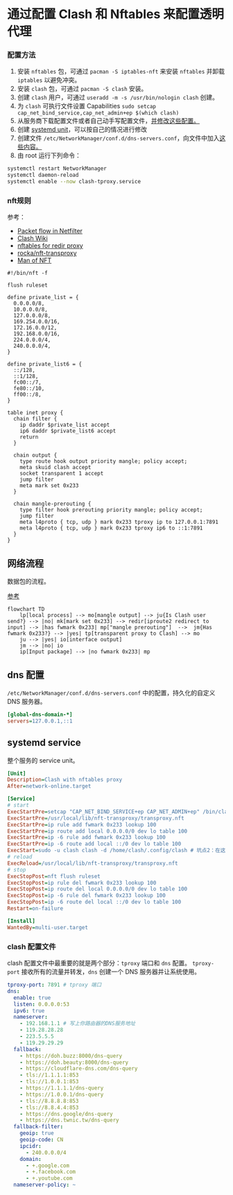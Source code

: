 # 通过配置 Clash 和 Nftables 来配置透明代理
### 配置方法
1. 安装 `nftables` 包，可通过 `pacman -S iptables-nft` 来安装 `nftables` 并卸载 `iptables` 以避免冲突。
2. 安装 `clash` 包，可通过 `pacman -S clash` 安装。
3. 创建 `clash` 用户，可通过 `useradd -m -s /usr/bin/nologin clash` 创建。
4. 为 `clash` 可执行文件设置 Capabilities `sudo setcap cap_net_bind_service,cap_net_admin+ep $(which clash)`
5. 从服务商下载配置文件或者自己动手写配置文件，[并修改这些配置。](#clash-配置文件)
6. 创建 [systemd unit](#systemd-service)，可以按自己的情况进行修改
7. 创建文件 `/etc/NetworkManager/conf.d/dns-servers.conf`，向文件中加入[这些内容。](#dns-配置)
8. 由 root 运行下列命令：
```sh
systemctl restart NetworkManager
systemctl daemon-reload
systemctl enable --now clash-tproxy.service
```

### nft规则
参考：
- [Packet flow in Netfilter](https://upload.wikimedia.org/wikipedia/commons/3/37/Netfilter-packet-flow.svg)
- [Clash Wiki](https://github.com/Dreamacro/clash/wiki/Configuration)
- [nftables for redir proxy](https://gist.github.com/codehz/db39a6d5732ccbd6343f277b78f1eb19)
- [rocka/nft-transproxy](https://github.com/rocka/nft-transproxy)
- [Man of NFT](https://www.netfilter.org/projects/nftables/manpage.html#lbAS)

```nft
#!/bin/nft -f

flush ruleset

define private_list = {
  0.0.0.0/8,
  10.0.0.0/8,
  127.0.0.0/8,
  169.254.0.0/16,
  172.16.0.0/12,
  192.168.0.0/16,
  224.0.0.0/4,
  240.0.0.0/4,
}

define private_list6 = {
  ::/128,
  ::1/128,
  fc00::/7,
  fe80::/10,
  ff00::/8,
}

table inet proxy {
  chain filter {
    ip daddr $private_list accept
    ip6 daddr $private_list6 accept
    return
  }

  chain output {
    type route hook output priority mangle; policy accept;
    meta skuid clash accept
    socket transparent 1 accept
    jump filter
    meta mark set 0x233
  }

  chain mangle-prerouting {
    type filter hook prerouting priority mangle; policy accept;
    jump filter
    meta l4proto { tcp, udp } mark 0x233 tproxy ip to 127.0.0.1:7891
    meta l4proto { tcp, udp } mark 0x233 tproxy ip6 to ::1:7891
  }
}
```

## 网络流程

数据包的流程。

[参考](https://upload.wikimedia.org/wikipedia/commons/3/37/Netfilter-packet-flow.svg)

```mermaid
flowchart TD
	lp[local process] --> mo[mangle output] --> ju{Is Clash user send?} --> |no| mk[mark set 0x233] --> redir[iproute2 redirect to input] --> |has fwmark 0x233| mp["mangle prerouting"]  -->  jm{Has fwmark 0x233?} --> |yes| tp[transparent proxy to Clash] --> mo
	ju --> |yes| io[interface output]
	jm --> |no| io
	ip[Input package] --> |no fwmark 0x233| mp
```

## dns 配置

`/etc/NetworkManager/conf.d/dns-servers.conf` 中的配置，持久化的自定义 DNS 服务器。

```ini
[global-dns-domain-*]
servers=127.0.0.1,::1
```

## systemd service

整个服务的 service unit。

```ini
[Unit]
Description=Clash with nftables proxy
After=network-online.target

[Service]
# start
ExecStartPre=setcap "CAP_NET_BIND_SERVICE+ep CAP_NET_ADMIN+ep" /bin/clash # 坑点1：缺少`CAP_NET_ADMIN`和`CAP_NET_BIND_SERVICE`权限，需要在这里允许。
ExecStartPre=/usr/local/lib/nft-transproxy/transproxy.nft
ExecStartPre=ip rule add fwmark 0x233 lookup 100
ExecStartPre=ip route add local 0.0.0.0/0 dev lo table 100
ExecStartPre=ip -6 rule add fwmark 0x233 lookup 100
ExecStartPre=ip -6 route add local ::/0 dev lo table 100
ExecStart=sudo -u clash clash -d /home/clash/.config/clash # 坑点2：在这里需要以clash用户身份执行
# reload
ExecReload=/usr/local/lib/nft-transproxy/transproxy.nft
# stop
ExecStopPost=nft flush ruleset
ExecStopPost=ip rule del fwmark 0x233 lookup 100
ExecStopPost=ip route del local 0.0.0.0/0 dev lo table 100
ExecStopPost=ip -6 rule del fwmark 0x233 lookup 100
ExecStopPost=ip -6 route del local ::/0 dev lo table 100
Restart=on-failure

[Install]
WantedBy=multi-user.target
```

### clash 配置文件
clash 配置文件中最重要的就是两个部分：`tproxy` 端口和 `dns` 配置。
`tproxy-port` 接收所有的流量并转发，`dns` 创建一个 DNS 服务器并让系统使用。
```yaml
tproxy-port: 7891 # tproxy 端口
dns:
  enable: true
  listen: 0.0.0.0:53
  ipv6: true
  nameserver:
    - 192.168.1.1 # 写上你路由器的DNS服务地址
    - 119.28.28.28
    - 223.5.5.5
    - 119.29.29.29
  fallback:
    - https://doh.buzz:8000/dns-query
    - https://doh.beauty:8000/dns-query
    - https://cloudflare-dns.com/dns-query
    - tls://1.1.1.1:853
    - tls://1.0.0.1:853
    - https://1.1.1.1/dns-query
    - https://1.0.0.1/dns-query
    - tls://8.8.8.8:853
    - tls://8.8.4.4:853
    - https://dns.google/dns-query
    - https://dns.twnic.tw/dns-query
  fallback-filter:
    geoip: true
    geoip-code: CN
    ipcidr:
      - 240.0.0.0/4
    domain:
      - +.google.com
      - +.facebook.com
      - +.youtube.com
  nameserver-policy: ~
```
